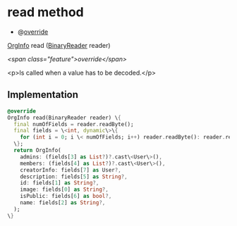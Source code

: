 


# read method







- @[override](https:api.flutter.dev/flutter/dart-core/override-constant.html)

[OrgInfo](../../models_organization_org_info/OrgInfo-class.md) read
([BinaryReader](https:pub.dev/documentation/hive/2.2.3/hive/BinaryReader-class.html) reader)

_\<span class="feature"\>override\</span\>_



\<p\>Is called when a value has to be decoded.\</p\>



## Implementation

```dart
@override
OrgInfo read(BinaryReader reader) \{
  final numOfFields = reader.readByte();
  final fields = \<int, dynamic\>\{
    for (int i = 0; i \< numOfFields; i++) reader.readByte(): reader.read(),
  \};
  return OrgInfo(
    admins: (fields[3] as List?)?.cast\<User\>(),
    members: (fields[4] as List?)?.cast\<User\>(),
    creatorInfo: fields[7] as User?,
    description: fields[5] as String?,
    id: fields[1] as String?,
    image: fields[0] as String?,
    isPublic: fields[6] as bool?,
    name: fields[2] as String?,
  );
\}
```







